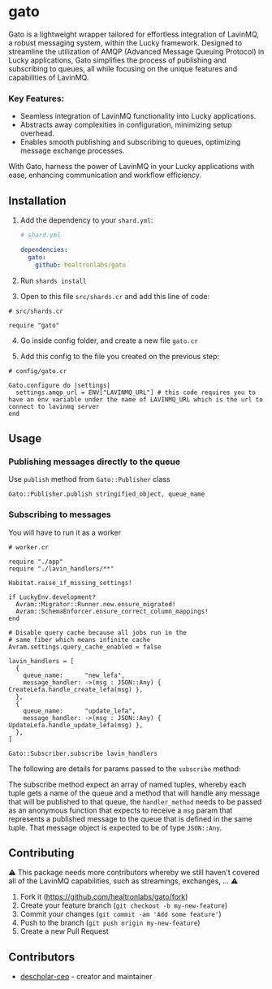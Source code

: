 # gato

Gato is a lightweight wrapper tailored for effortless integration of LavinMQ, a robust messaging system, within the Lucky framework. Designed to streamline the utilization of AMQP (Advanced Message Queuing Protocol) in Lucky applications, Gato simplifies the process of publishing and subscribing to queues, all while focusing on the unique features and capabilities of LavinMQ.

### Key Features:

- Seamless integration of LavinMQ functionality into Lucky applications.
- Abstracts away complexities in configuration, minimizing setup overhead.
- Enables smooth publishing and subscribing to queues, optimizing message exchange processes.

With Gato, harness the power of LavinMQ in your Lucky applications with ease, enhancing communication and workflow efficiency.

## Installation

1. Add the dependency to your `shard.yml`:

   ```yaml
   # shard.yml

   dependencies:
     gato:
       github: healtronlabs/gato
   ```

2. Run `shards install`

3. Open to this file `src/shards.cr` and add this line of code:
```crystal
# src/shards.cr

require "gato"
```

4. Go inside config folder, and create a new file `gato.cr`

5. Add this config to the file you created on the previous step:

```crystal
# config/gato.cr

Gato.configure do |settings|
  settings.amqp_url = ENV["LAVINMQ_URL"] # this code requires you to have an env variable under the name of LAVINMQ_URL which is the url to connect to lavinmq server
end
```

## Usage

### Publishing messages directly to the queue
Use `publish` method from `Gato::Publisher` class

```crystal
Gato::Publisher.publish stringified_object, queue_name
```

### Subscribing to messages
You will have to run it as a worker

```crystal
# worker.cr

require "./app"
require "./lavin_handlers/**"

Habitat.raise_if_missing_settings!

if LuckyEnv.development?
  Avram::Migrator::Runner.new.ensure_migrated!
  Avram::SchemaEnforcer.ensure_correct_column_mappings!
end

# Disable query cache because all jobs run in the
# same fiber which means infinite cache
Avram.settings.query_cache_enabled = false

lavin_handlers = [
  {
    queue_name:      "new_lefa",
    message_handler: ->(msg : JSON::Any) { CreateLefa.handle_create_lefa(msg) },
  },
  {
    queue_name:      "update_lefa",
    message_handler: ->(msg : JSON::Any) { UpdateLefa.handle_update_lefa(msg) },
  },
]

Gato::Subscriber.subscribe lavin_handlers
```

The following are details for params passed to the `subscribe` method:

The subscribe method expect an array of named tuples, whereby each tuple gets a name of the queue and a method that will handle any message that will be published to that queue, the `handler_method` needs to be passed as an anonymous function that expects to receive a `msg` param that represents a published message to the queue that is defined in the same tuple. That message object is expected to be of type `JSON::Any`.

## Contributing

:warning: This package needs more contributors whereby we still haven't covered all of the LavinMQ capabilities, such as streamings, exchanges, ... :warning:

1. Fork it (<https://github.com/healtronlabs/gato/fork>)
2. Create your feature branch (`git checkout -b my-new-feature`)
3. Commit your changes (`git commit -am 'Add some feature'`)
4. Push to the branch (`git push origin my-new-feature`)
5. Create a new Pull Request

## Contributors

- [descholar-ceo](https://github.com/descholar-ceo) - creator and maintainer
